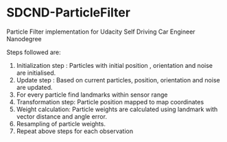 # SDCND-ParticleFilter
Particle Filter implementation for Udacity Self Driving Car Engineer Nanodegree

Steps followed are:
1. Initialization step : Particles with initial position , orientation and noise are initialised.
2. Update step : Based on current particles, position, orientation and noise are updated.
3. For every particle find landmarks within sensor range
4. Transformation step: Particle position mapped to map coordinates
5. Weight calculation: Particle weights are calculated using landmark with vector distance and angle error.
6. Resampling of particle weights.
7. Repeat above steps for each observation
